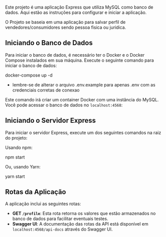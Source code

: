 
Este projeto é uma aplicação Express que utiliza MySQL como banco de dados. Aqui estão as instruções para configurar e iniciar a aplicação.

O Projeto se baseia em uma aplicação para salvar perfil de vendedores/consumidores sendo pessoa fisica ou juridica.

## Iniciando o Banco de Dados

Para iniciar o banco de dados, é necessário ter o Docker e o Docker Compose instalados em sua máquina. Execute o seguinte comando para iniciar o banco de dados:

docker-compose up -d

* lembre-se de alterar o arquivo .env.example para apenas .env com as credenciais corretas de conexao

Este comando irá criar um container Docker com uma instância do MySQL. Você pode acessar o banco de dados no `localhost:4568`:


## Iniciando o Servidor Express

Para iniciar o servidor Express, execute um dos seguintes comandos na raiz do projeto:

Usando npm:

npm start


Ou, usando Yarn:

yarn start

## Rotas da Aplicação

A aplicação inclui as seguintes rotas:

- **GET `/profile`**: Esta rota retorna os valores que estão armazenados no banco de dados para facilitar eventuais testes.
- **Swagger UI**: A documentação das rotas da API está disponível em `localhost:4568/api-docs` através do Swagger UI.
